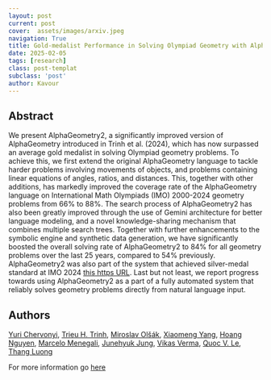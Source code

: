 ```yaml
---
layout: post
current: post
cover:  assets/images/arxiv.jpeg
navigation: True
title: Gold-medalist Performance in Solving Olympiad Geometry with AlphaGeometry2
date: 2025-02-05
tags: [research]
class: post-templat
subclass: 'post'
author: Kavour
---
```


<h2> Abstract </h2>

<p> We present AlphaGeometry2, a significantly improved version of AlphaGeometry introduced in Trinh et al. (2024), which has now surpassed an average gold medalist in solving Olympiad geometry problems. To achieve this, we first extend the original AlphaGeometry language to tackle harder problems involving movements of objects, and problems containing linear equations of angles, ratios, and distances. This, together with other additions, has markedly improved the coverage rate of the AlphaGeometry language on International Math Olympiads (IMO) 2000-2024 geometry problems from 66% to 88%. The search process of AlphaGeometry2 has also been greatly improved through the use of Gemini architecture for better language modeling, and a novel knowledge-sharing mechanism that combines multiple search trees. Together with further enhancements to the symbolic engine and synthetic data generation, we have significantly boosted the overall solving rate of AlphaGeometry2 to 84% for all geometry problems over the last 25 years, compared to 54% previously. AlphaGeometry2 was also part of the system that achieved silver-medal standard at IMO 2024 <a href='https://dpmd.ai/imo-silver'>this https URL</a>. Last but not least, we report progress towards using AlphaGeometry2 as a part of a fully automated system that reliably solves geometry problems directly from natural language input. </p>

<h2> Authors </h2>

<p> <a href="https://arxiv.org/search/cs?searchtype=author&amp;query=Chervonyi,+Y" rel="nofollow">Yuri Chervonyi</a>, <a href="https://arxiv.org/search/cs?searchtype=author&amp;query=Trinh,+T+H" rel="nofollow">Trieu H. Trinh</a>, <a href="https://arxiv.org/search/cs?searchtype=author&amp;query=Ol%C5%A1%C3%A1k,+M" rel="nofollow">Miroslav Olšák</a>, <a href="https://arxiv.org/search/cs?searchtype=author&amp;query=Yang,+X" rel="nofollow">Xiaomeng Yang</a>, <a href="https://arxiv.org/search/cs?searchtype=author&amp;query=Nguyen,+H" rel="nofollow">Hoang Nguyen</a>, <a href="https://arxiv.org/search/cs?searchtype=author&amp;query=Menegali,+M" rel="nofollow">Marcelo Menegali</a>, <a href="https://arxiv.org/search/cs?searchtype=author&amp;query=Jung,+J" rel="nofollow">Junehyuk Jung</a>, <a href="https://arxiv.org/search/cs?searchtype=author&amp;query=Verma,+V" rel="nofollow">Vikas Verma</a>, <a href="https://arxiv.org/search/cs?searchtype=author&amp;query=Le,+Q+V" rel="nofollow">Quoc V. Le</a>, <a href="https://arxiv.org/search/cs?searchtype=author&amp;query=Luong,+T" rel="nofollow">Thang Luong</a> </p>

<p>For more information go <a href='https://arxiv.org/abs/2502.03544'>here</a></p>